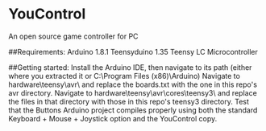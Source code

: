 # YouControl
An open source game controller for PC

##Requirements:
Arduino 1.8.1
Teensyduino 1.35
Teensy LC Microcontroller


##Getting started:
Install the Arduino IDE, then navigate to its path (either where you extracted it or C:\Program Files (x86)\Arduino\)
Navigate to hardware\teensy\avr\ and replace the boards.txt with the one in this repo's avr directory.
Navigate to hardware\teensy\avr\cores\teensy3\ and replace the files in that directory with those in this repo's teensy3 directory.
Test that the Buttons Arduino project compiles properly using both the standard Keyboard + Mouse + Joystick option and the YouControl copy.

